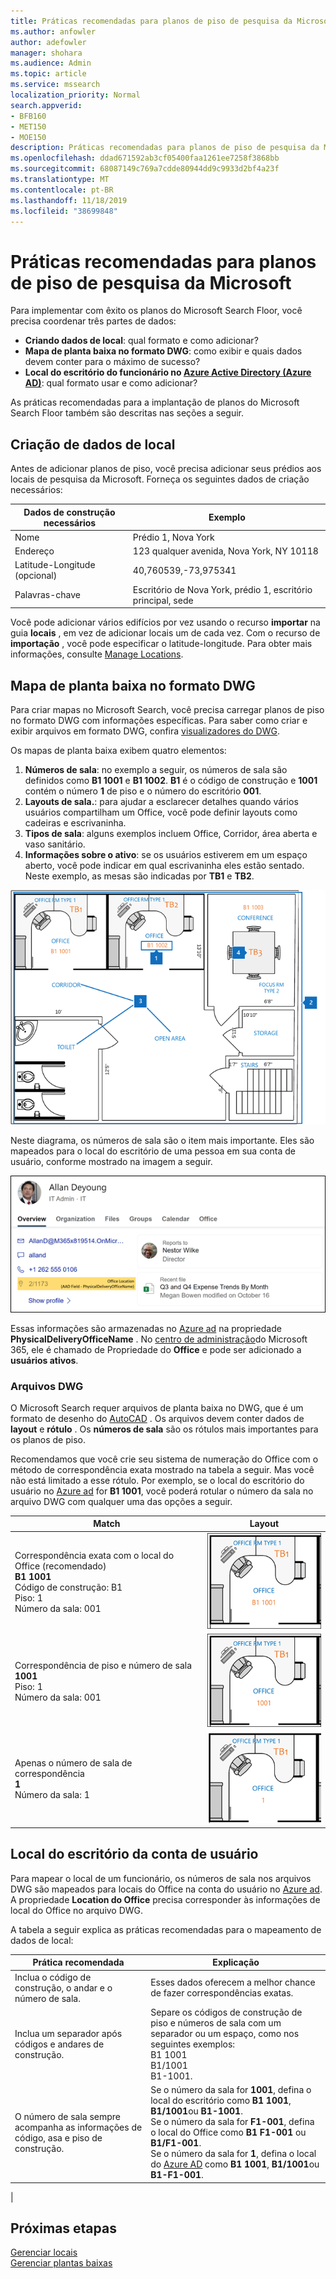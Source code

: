```yaml
---
title: Práticas recomendadas para planos de piso de pesquisa da Microsoft
ms.author: anfowler
author: adefowler
manager: shohara
ms.audience: Admin
ms.topic: article
ms.service: mssearch
localization_priority: Normal
search.appverid:
- BFB160
- MET150
- MOE150
description: Práticas recomendadas para planos de piso de pesquisa da Microsoft
ms.openlocfilehash: ddad671592ab3cf05400faa1261ee7258f3868bb
ms.sourcegitcommit: 68087149c769a7cdde80944dd9c9933d2bf4a23f
ms.translationtype: MT
ms.contentlocale: pt-BR
ms.lasthandoff: 11/18/2019
ms.locfileid: "38699848"
---
```

# <a name="best-practices-for-microsoft-search-floor-plans"></a>Práticas recomendadas para planos de piso de pesquisa da Microsoft

Para implementar com êxito os planos do Microsoft Search Floor, você precisa coordenar três partes de dados:

- **Criando dados de local**: qual formato e como adicionar?
- **Mapa de planta baixa no formato DWG**: como exibir e quais dados devem conter para o máximo de sucesso?
- **Local do escritório do funcionário no [Azure Active Directory (Azure AD)](https://azure.microsoft.com/services/active-directory/)**: qual formato usar e como adicionar? <br>

As práticas recomendadas para a implantação de planos do Microsoft Search Floor também são descritas nas seções a seguir.

## <a name="building-location-data"></a>Criação de dados de local
Antes de adicionar planos de piso, você precisa adicionar seus prédios aos locais de pesquisa da Microsoft. Forneça os seguintes dados de criação necessários:

|Dados de construção necessários  |Exemplo  |
|---------|---------|
|Nome     |    Prédio 1, Nova York     |
|Endereço     |     123 qualquer avenida, Nova York, NY 10118  |
|Latitude-Longitude (opcional)   |    40,760539,-73,975341      |
|Palavras-chave     |    Escritório de Nova York, prédio 1, escritório principal, sede     |

Você pode adicionar vários edifícios por vez usando o recurso **importar** na guia **locais** , em vez de adicionar locais um de cada vez. Com o recurso de **importação** , você pode especificar o latitude-longitude. Para obter mais informações, consulte [Manage Locations](manage-locations.md).

## <a name="floor-plan-map-in-dwg-format"></a>Mapa de planta baixa no formato DWG
Para criar mapas no Microsoft Search, você precisa carregar planos de piso no formato DWG com informações específicas. Para saber como criar e exibir arquivos em formato DWG, confira [visualizadores do DWG](https://www.autodesk.in/products/dwg). 

Os mapas de planta baixa exibem quatro elementos:

1. **Números de sala**: no exemplo a seguir, os números de sala são definidos como **B1 1001** e **B1 1002**. **B1** é o código de construção e **1001** contém o número **1** de piso e o número do escritório **001**.
1. **Layouts de sala.**: para ajudar a esclarecer detalhes quando vários usuários compartilham um Office, você pode definir layouts como cadeiras e escrivaninha.
1. **Tipos de sala**: alguns exemplos incluem Office, Corridor, área aberta e vaso sanitário.
1. **Informações sobre o ativo**: se os usuários estiverem em um espaço aberto, você pode indicar em qual escrivaninha eles estão sentado. Neste exemplo, as mesas são indicadas por **TB1** e **TB2**.

![Mapa do Office simples mostrando como rotular números de sala, ativos e tipos de sala](media/Floorplans-LayoutwithCallouts.png)

Neste diagrama, os números de sala são o item mais importante. Eles são mapeados para o local do escritório de uma pessoa em sua conta de usuário, conforme mostrado na imagem a seguir.

![Guia Visão geral do cartão de resultados de pesquisa de pessoas mostrando os detalhes do usuário, incluindo o local do escritório](media/floorplans-peoplecard.png)

Essas informações são armazenadas no [Azure ad](https://azure.microsoft.com/services/active-directory/) na propriedade **PhysicalDeliveryOfficeName** . No [centro de administração](https://admin.microsoft.com)do Microsoft 365, ele é chamado de Propriedade do **Office** e pode ser adicionado a **usuários ativos**.

### <a name="dwg-files"></a>Arquivos DWG
O Microsoft Search requer arquivos de planta baixa no DWG, que é um formato de desenho do [AutoCAD](https://www.autodesk.com/autocad) . Os arquivos devem conter dados de **layout** e **rótulo** . Os **números de sala** são os rótulos mais importantes para os planos de piso.

Recomendamos que você crie seu sistema de numeração do Office com o método de correspondência exata mostrado na tabela a seguir. Mas você não está limitado a esse rótulo. Por exemplo, se o local do escritório do usuário no [Azure ad](https://azure.microsoft.com/services/active-directory/) for **B1 1001**, você poderá rotular o número da sala no arquivo DWG com qualquer uma das opções a seguir.

|Match  |Layout  |
|---------|---------|
|Correspondência exata com o local do Office (recomendado) <br> **B1 1001** <br> Código de construção: B1<br>Piso: 1 <br>Número da sala: 001    |    ![Planta única do escritório da planta com o número "B1 1001"](media/floorplans-layoutexactmatch.png)     |
|Correspondência de piso e número de sala <br> **1001**<br>Piso: 1 <br>Número da sala: 001    |   ![Planta única do escritório da planta com o número "1001"](media/floorplans-layoutfloorroom.png)   |
|Apenas o número de sala de correspondência <br> **1**<br>Número da sala: 1        |    ![Mapa de piso do escritório único com o número "1" do Office](media/floorplans-layoutroomonly.png)     |

## <a name="user-account-office-location"></a>Local do escritório da conta de usuário
Para mapear o local de um funcionário, os números de sala nos arquivos DWG são mapeados para locais do Office na conta do usuário no [Azure ad](https://azure.microsoft.com/services/active-directory/). A propriedade **Location do Office** precisa corresponder às informações de local do Office no arquivo DWG.

A tabela a seguir explica as práticas recomendadas para o mapeamento de dados de local:

|Prática recomendada  |Explicação |
|---------|---------|
|Inclua o código de construção, o andar e o número de sala.     |   Esses dados oferecem a melhor chance de fazer correspondências exatas.     |
|Inclua um separador após códigos e andares de construção.     |  Separe os códigos de construção de piso e números de sala com um separador ou um espaço, como nos seguintes exemplos:<br> B1 1001<br> B1/1001 <br> B1-1001.   |
|O número de sala sempre acompanha as informações de código, asa e piso de construção.     |  Se o número da sala for **1001**, defina o local do escritório como **B1 1001**, **B1/1001**ou **B1-1001**. <br> Se o número da sala for **F1-001**, defina o local do Office como **B1 F1-001** ou **B1/F1-001**. <br> Se o número da sala for **1**, defina o local do [Azure AD](https://azure.microsoft.com/services/active-directory/) como **B1 1001**, **B1/1001**ou **B1-F1-001**.       |
|

## <a name="next-steps"></a>Próximas etapas
[Gerenciar locais](manage-locations.md)<br>
[Gerenciar plantas baixas](manage-floorplans.md)
